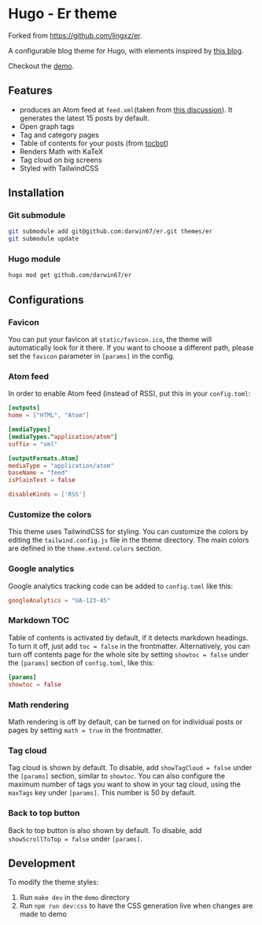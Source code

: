 # Hugo - Er theme

Forked from https://github.com/lingxz/er.

A configurable blog theme for Hugo, with elements inspired by [this blog](https://aranair.github.io/posts/).

Checkout the [demo](https://0672c65b.er-6wj.pages.dev).

## Features
- produces an Atom feed at `feed.xml`(taken from [this discussion](https://github.com/comfusion/after-dark/issues/32)). It generates the latest 15 posts by default.
- Open graph tags
- Tag and category pages
- Table of contents for your posts (from [tocbot](https://github.com/tscanlin/tocbot))
- Renders Math with KaTeX
- Tag cloud on big screens
- Styled with TailwindCSS

## Installation

### Git submodule

```sh
git submodule add git@github.com:darwin67/er.git themes/er
git submodule update
```

### Hugo module

``` sh
hugo mod get github.com/darwin67/er
```

## Configurations

### Favicon

You can put your favicon at `static/favicon.ico`, the theme will automatically look for it there. If you want to choose a different path, please set the `favicon` parameter in `[params]` in the config.

### Atom feed

In order to enable Atom feed (instead of RSS), put this in your `config.toml`:

```toml
[outputs]
home = ["HTML", "Atom"]

[mediaTypes]
[mediaTypes."application/atom"]
suffix = "xml"

[outputFormats.Atom]
mediaType = "application/atom"
baseName = "feed"
isPlainText = false

disableKinds = ['RSS']
```
### Customize the colors

This theme uses TailwindCSS for styling. You can customize the colors by editing the `tailwind.config.js` file in the theme directory. The main colors are defined in the `theme.extend.colors` section.

### Google analytics

Google analytics tracking code can be added to `config.toml` like this:

```toml
googleAnalytics = "UA-123-45"
```

### Markdown TOC

Table of contents is activated by default, if it detects markdown headings. To turn it off, just add `toc = false` in the frontmatter. Alternatively, you can turn off contents page for the whole site by setting `showtoc = false` under the `[params]` section of `config.toml`, like this:
```toml
[params]
showtoc = false
```

### Math rendering

Math rendering is off by default, can be turned on for individual posts or pages by setting `math = true` in the frontmatter.

### Tag cloud

Tag cloud is shown by default. To disable, add `showTagCloud = false` under the `[params]` section, similar to `showtoc`. You can also configure the maximum number of tags you want to show in your tag cloud, using the `maxTags` key under `[params]`. This number is 50 by default.

### Back to top button

Back to top button is also shown by default. To disable, add `showScrollToTop = false` under `[params]`.

## Development

To modify the theme styles:

1. Run `make dev` in the `demo` directory
2. Run `npm run dev:css` to have the CSS generation live when changes are made to demo
